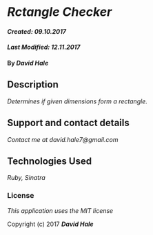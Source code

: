 # _Rctangle Checker_

#### _Created: 09.10.2017_
#### _Last Modified: 12.11.2017_

#### By _**David Hale**_

## Description

_Determines if given dimensions form a rectangle._

## Support and contact details

_Contact me at david.hale7@gmail.com_

## Technologies Used

_Ruby, Sinatra_

### License

*This application uses the MIT license*

Copyright (c) 2017 **_David Hale_**
